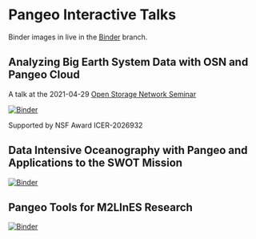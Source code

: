 # Pangeo Interactive Talks

Binder images in live in the [Binder](https://github.com/rabernat/pangeo-interactive-talks/tree/binder/binder) branch.

## Analyzing Big Earth System Data with OSN and Pangeo Cloud

A talk at the 2021-04-29 [Open Storage Network Seminar](https://www.openstoragenetwork.org/seminar-series/apr-29-2021-data-sharing-and-distributed-storages-role-in-research-next-steps/)

[![Binder](https://mybinder.org/badge_logo.svg)](https://binder.pangeo.io/v2/gh/rabernat/pangeo-interactive-talks/34e294b/?urlpath=git-pull?repo=https://github.com/rabernat/pangeo-interactive-talks%26amp%3Bbranch=main%26amp%3Burlpath=tree/pangeo-interactive-talks/osn_pangeo.ipynb)

Supported by NSF Award ICER-2026932

## Data Intensive Oceanography with Pangeo and Applications to the SWOT Mission

[![Binder](https://mybinder.org/badge_logo.svg)](https://binder.pangeo.io/v2/gh/rabernat/pangeo-interactive-talks/34e294b/?urlpath=git-pull?repo=https://github.com/rabernat/pangeo-interactive-talks%26amp%3Bbranch=main%26amp%3Burlpath=tree/pangeo-interactive-talks/pangeo_swot.ipynb)

## Pangeo Tools for M2LInES Research

[![Binder](https://mybinder.org/badge_logo.svg)](https://binder.pangeo.io/v2/gh/rabernat/pangeo-interactive-talks/a497a63/?urlpath=git-pull?repo=https://github.com/rabernat/pangeo-interactive-talks%26amp%3Bbranch=main%26amp%3Burlpath=tree/pangeo-interactive-talks/Pangeo_M2LInES.ipynb)
